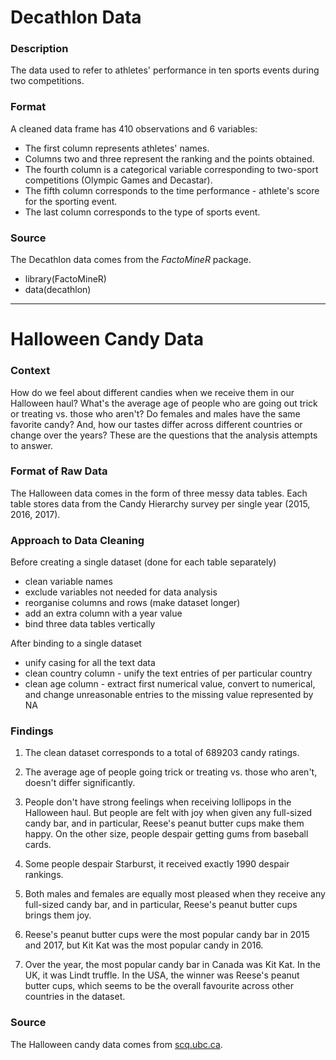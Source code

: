 # Decathlon Data

### Description
The data used to refer to athletes' performance in ten sports events during two competitions.

### Format
A cleaned data frame has 410 observations and 6 variables:

* The first column represents athletes' names. 
* Columns two and three represent the ranking and the points obtained. 
* The fourth column is a categorical variable corresponding to two-sport competitions (Olympic Games and Decastar).
* The fifth column corresponds to the time performance - athlete's score for the sporting event.
* The last column corresponds to the type of sports event. 

### Source

The Decathlon data comes from the _FactoMineR_ package.

* library(FactoMineR)
* data(decathlon)

----------------------------------------------------------------------------------------------------------------------------------------------------------

# Halloween Candy Data
### Context
How do we feel about different candies when we receive them in our Halloween haul? What's the average age of people who are going out trick or treating vs. those who aren't? Do females and males have the same favorite candy? And, how our tastes differ across different countries or change over the years? 
These are the questions that the analysis attempts to answer.

### Format of Raw Data
The Halloween data comes in the form of three messy data tables. Each table stores data from the Candy Hierarchy survey per single year (2015, 2016, 2017).

### Approach to Data Cleaning
Before creating a single dataset (done for each table separately)

* clean variable names
* exclude variables not needed for data analysis
* reorganise columns and rows (make dataset longer)
* add an extra column with a year value
* bind three data tables vertically

After binding to a single dataset

* unify casing for all the text data
* clean country column - unify the text entries of per particular country
* clean age column - extract first numerical value, convert to numerical, and change unreasonable entries to the missing value represented by NA

### Findings
1. The clean dataset corresponds to a total of 689203 candy ratings. 

2. The average age of people going trick or treating vs. those who aren't, doesn't differ significantly.

3. People don't have strong feelings when receiving lollipops in the Halloween haul. But people are felt with joy when given any full-sized candy bar, and in particular, Reese's peanut butter cups make them happy. On the other size, people despair getting gums from baseball cards.

4. Some people despair Starburst, it received exactly 1990 despair rankings.

5. Both males and females are equally most pleased when they receive any full-sized candy bar, and in particular, Reese's peanut butter cups brings them joy.

6. Reese's peanut butter cups were the most popular candy bar in 2015 and 2017, but Kit Kat was the most popular candy in 2016.

7. Over the year, the most popular candy bar in Canada was Kit Kat. In the UK, it was Lindt truffle. In the USA, the winner was Reese's peanut butter cups, which seems to be the overall favourite across other countries in the dataset.


### Source
The Halloween candy data comes from [scq.ubc.ca](https://www.scq.ubc.ca/so-much-candy-data-seriously/).
